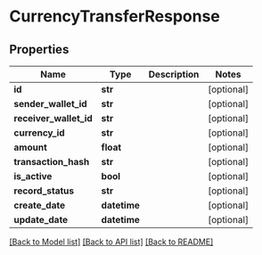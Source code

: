 # CurrencyTransferResponse

## Properties
Name | Type | Description | Notes
------------ | ------------- | ------------- | -------------
**id** | **str** |  | [optional] 
**sender_wallet_id** | **str** |  | [optional] 
**receiver_wallet_id** | **str** |  | [optional] 
**currency_id** | **str** |  | [optional] 
**amount** | **float** |  | [optional] 
**transaction_hash** | **str** |  | [optional] 
**is_active** | **bool** |  | [optional] 
**record_status** | **str** |  | [optional] 
**create_date** | **datetime** |  | [optional] 
**update_date** | **datetime** |  | [optional] 

[[Back to Model list]](../README.md#documentation-for-models) [[Back to API list]](../README.md#documentation-for-api-endpoints) [[Back to README]](../README.md)


